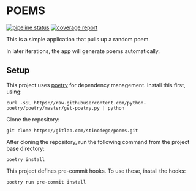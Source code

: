 # POEMS

[![pipeline status](https://gitlab.com/stinodego/poems/badges/develop/pipeline.svg)](https://gitlab.com/stinodego/poems/-/commits/develop)
[![coverage report](https://gitlab.com/stinodego/poems/badges/develop/coverage.svg)](https://gitlab.com/stinodego/poems/-/commits/develop)

This is a simple application that pulls up a random poem.

In later iterations, the app will generate poems automatically.

## Setup

This project uses [poetry](https://python-poetry.org/) for dependency management. Install this first, using:

`curl -sSL https://raw.githubusercontent.com/python-poetry/poetry/master/get-poetry.py | python`

Clone the repository:

`git clone https://gitlab.com/stinodego/poems.git`

After cloning the repository, run the following command from the project base directory:

`poetry install`

This project defines pre-commit hooks. To use these, install the hooks:

`poetry run pre-commit install`
